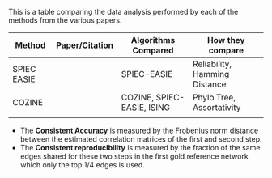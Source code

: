 This is a table comparing the data analysis performed by each of the methods from the various papers.

| Method      | Paper/Citation | Algorithms Compared        | How they compare              |
|-------------|----------------|----------------------------|-------------------------------|
| SPIEC EASIE |                | SPIEC-EASIE                | Reliability, Hamming Distance |
| COZINE      |                | COZINE, SPIEC-EASIE, ISING | Phylo Tree, Assortativity     |
|             |                |                            |                               |




- The **Consistent Accuracy** is measured by the Frobenius norm distance between the estimated correlation matrices of the first and second step.
- The **Consistent reproducibility** is measured by the fraction of the same edges shared for these two steps in the first gold reference network which only the top 1/4 edges is used.
